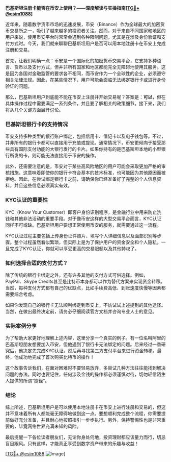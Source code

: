 **巴基斯坦注册卡能否在币安上使用？——深度解读与实操指南[[TG💪+ @esim1088](https://t.me/s/esim1088)]**

近年来，随着数字货币市场的迅速发展，币安（Binance）作为全球最大的加密货币交易所之一，吸引了越来越多的投资者关注。然而，对于来自不同国家和地区的用户来说，使用币安平台时常常会遇到各种限制问题，尤其是在涉及身份验证和支付方式时。今天，我们就来聊聊巴基斯坦用户是否可以用本地注册卡在币安上完成注册和交易。

首先，让我们明确一点：币安是一个国际化的加密货币交易平台，它支持多种语言、货币以及支付方式，但并非所有国家和地区都能完全无障碍地使用其服务。这是因为各国对金融监管的要求各不相同，而币安作为一个全球性的企业，必须遵守相关法律法规。因此，在某些情况下，用户可能会面临无法绑定银行卡或进行身份验证的问题。

那么，巴基斯坦用户到底能不能在币安上注册并开始交易呢？答案是：**可以**，但在具体操作过程中需要满足一系列条件，并且要了解相关的政策细节。接下来，我们将从几个关键方面展开讨论。

### 巴基斯坦银行卡的支持情况

币安支持多种类型的银行账户绑定，包括信用卡、借记卡以及电子钱包等。不过，并非所有的银行卡都可以直接用于充值或提现。通常情况下，币安更倾向于接受那些具有国际支付功能的大银行发行的卡片。如果你持有的是巴基斯坦本地的小型银行所发的卡，则可能无法直接用于币安的操作。

此外，还需要注意的是，币安对于某些高风险地区的用户可能会采取更加严格的审核措施。这意味着即使你的银行卡符合基本的技术标准，也可能因为其他原因而被拒绝。因此，在尝试绑定银行卡之前，请确保你已经准备好了完整的个人信息资料，并且这些信息必须真实有效。

### KYC认证的重要性

KYC（Know Your Customer）即客户身份识别程序，是金融行业中用来防止洗钱和其他非法活动的重要手段。对于像币安这样的大型交易平台而言，KYC认证同样不可或缺。巴基斯坦用户要想正常使用币安的服务，就需要通过这一流程。

KYC认证过程主要包括上传身份证件照片、填写个人详细信息以及面部识别等步骤。整个过程虽然看似繁琐，但实际上是为了保护用户的资金安全和个人隐私。一旦完成了KYC认证，你就可以享受更高的交易限额以及其他特权了。

### 如何选择合适的支付方式？

除了传统的银行卡绑定之外，还有许多其他的支付方式可供选择。例如，PayPal、Skype Credits甚至是比特币本身都可以作为替代方案来实现资金转移。当然，每种支付方式都有自己的优缺点，比如手续费高低、到账速度快慢等因素都需要综合考虑。

如果你发现自己的银行卡无法顺利绑定到币安上，不妨试试上述提到的其他途径。当然，在做出最终决定前，请务必仔细阅读官方文档并咨询专业人士的意见。

### 实际案例分享

为了帮助大家更好地理解上述内容，这里分享一个真实的例子。有一位名叫阿里的巴基斯坦朋友想要加入币安，但他遇到了银行卡无法绑定的问题。后来经过一番研究后，他决定先完成KYC认证，然后再寻找第三方支付平台来进行资金转移。最终，他成功地完成了首次购买比特币的操作！

这个故事告诉我们，在面对困难时不要轻易放弃，多尝试几种方法往往能找到解决问题的办法。同时也要记住，任何涉及金钱的操作都必须谨慎对待，切勿轻信陌生人提供的所谓“捷径”。

### 结论

综上所述，巴基斯坦用户是可以使用本地注册卡在币安上进行注册和交易的，但这并不意味着所有人都能毫无障碍地做到这一点。要想顺利完成整个流程，你需要提前做好充分准备，并且耐心地按照指引一步步执行。另外，保持警惕性也是非常重要的，毕竟网络世界充满未知的风险。

最后提醒一下各位读者朋友们，无论你身处何地，投资理财都应该量力而行，切忌盲目跟风。只有这样，才能真正享受到数字资产带来的乐趣与收益！

[[TG💪+ @esim1088](https://t.me/s/esim1088) ![Image](https://i.postimg.cc/4NQfJmqS/Snipaste-2025-05-13-00-14-12.png)]